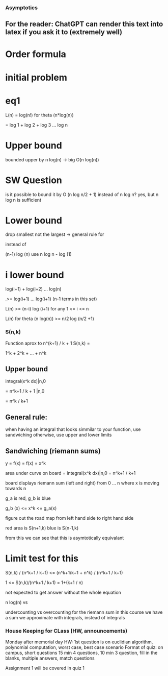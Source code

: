### Asymptotics
## For the reader: ChatGPT can render this text into latex if you ask it to (extremely well)


# Order formula
# initial problem
# eq1
L(n) = log(n!) for theta (n*log(n))

= log 1 + log 2 + log 3 ... log n

#  Upper bound
bounded upper by n log(n) -> big O(n log(n))

# SW Question
is it possible to bound it by O (n log n/2 + 1) instead of n log n?
yes, but n log n is sufficient

# Lower bound

drop smallest not the largest -> general rule for

instead of

(n-1) log (n)
use
n log n - log (1)

# i lower bound
log(i+1) + log(i+2) ... log(n)

.>= log(i+1) ... log(i+1) (n-1 terms in this set)

L(n) >= (n-i) log (i+1) for any 1 <= i <= n

L(n) for theta (n log(n)) >= n/2 log (n/2 +1)  

### S(n,k)

Function aprox to n^(k+1) / k + 1
S(n,k) =

1^k + 2^k + ... + n^k

## Upper bound

integral(x^k dx)|n,0

= n^k+1 / k + 1 |n,0

= n^k / k+1

## General rule:
when having an integral that looks simmilar to your function, use sandwiching
otherwise, use upper and lower limits

## Sandwiching (riemann sums)
y = f(x) = f(x) = x^k

area under curve on board = integral(x^k dx)|n,0
= n^k+1 / k+1

board displays riemann sum (left and right) from 0 ... n where x is moving towards n

g_a is red, g_b is blue

g_b (x) <= x^k <= g_a(x)

figure out the road map from left hand side to right hand side

red area is S(n+1,k)
blue is S(n-1,k)

from this we can see that this is asymtotically equivalant

# Limit test for this

S(n,k) / (n^k+1 / k+1) <= (n^k+1/k+1 + n^k) / (n^k+1 / k+1)

1 <= S(n,k)/(n^k+1 / k+1) = 1+(k+1 / n)

not expected to get answer without the whole equation

n log(n) vs

undercounting vs overcounting for the riemann sum
in this course we have a sum we approximate with integrals, instead of integrals

### House Keeping for CLass (HW, announcements)

Monday after memorial day
HW: 1st question is on euclidian algorithm, polynomial computation, worst case, best case scenario
Format of quiz: on campus, short questions 15 min 4 questions, 10 min 3 question, fill in the blanks, multiple answers, match questions

Assignment 1 will be covered in quiz 1
